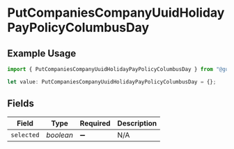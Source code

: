 # PutCompaniesCompanyUuidHolidayPayPolicyColumbusDay

## Example Usage

```typescript
import { PutCompaniesCompanyUuidHolidayPayPolicyColumbusDay } from "@gusto/embedded-api/models/operations";

let value: PutCompaniesCompanyUuidHolidayPayPolicyColumbusDay = {};
```

## Fields

| Field              | Type               | Required           | Description        |
| ------------------ | ------------------ | ------------------ | ------------------ |
| `selected`         | *boolean*          | :heavy_minus_sign: | N/A                |